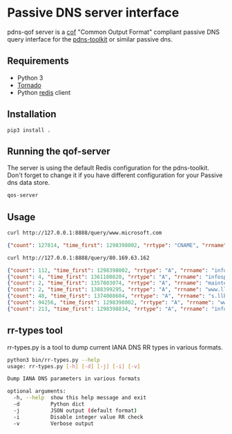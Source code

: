 Passive DNS server interface
============================

pdns-qof server is a [cof](https://github.com/adulau/pdns-qof) "Common Output Format" compliant passive DNS query interface for the [pdns-toolkit](https://github.com/adulau/pdns-toolkit) or similar passive dns.

Requirements
------------

- Python 3
- [Tornado](http://www.tornadoweb.org)
- Python [redis](https://pypi.python.org/pypi/redis/) client

Installation
------------

```
pip3 install .
```


Running the qof-server
----------------------

The server is using the default Redis configuration for the pdns-toolkit. Don't forget to change it if you have different
configuration for your Passive dns data store.

```bash
qos-server
```

Usage
-----

```bash
curl http://127.0.0.1:8888/query/www.microsoft.com
```

```json
{"count": 127814, "time_first": 1298398002, "rrtype": "CNAME", "rrname": "www.microsoft.com", "rdata": "toggle.www.ms.akadns.net", "time_last": 1389022792}
```
```bash
curl http://127.0.0.1:8888/query/80.169.63.162
```

```json
{"count": 112, "time_first": 1298398002, "rrtype": "A", "rrname": "infosports.dhnet.be", "rdata": "212.35.116.234", "time_last": 1354530214}
{"count": 4, "time_first": 1361180820, "rrtype": "A", "rrname": "infosports.dh.be", "rdata": "80.169.63.162", "time_last": 1366210757}
{"count": 2, "time_first": 1357803074, "rrtype": "A", "rrname": "maintenance.lalibre.be", "rdata": "212.35.116.249", "time_last": 1357803074}
{"count": 2, "time_first": 1388399295, "rrtype": "A", "rrname": "www.llb.be", "rdata": "80.169.63.162", "time_last": 1388399295}
{"count": 48, "time_first": 1374008604, "rrtype": "A", "rrname": "s.llb.be", "rdata": "80.169.63.162", "time_last": 1384916107}
{"count": 94256, "time_first": 1298398002, "rrtype": "A", "rrname": "www.lalibre.be", "rdata": "212.35.116.249", "time_last": 1361278027}
{"count": 213, "time_first": 1298398834, "rrtype": "A", "rrname": "infosports.lalibre.be", "rdata": "212.35.116.234", "time_last": 1355432823}
```

rr-types tool
-------------

rr-types.py is a tool to dump current IANA DNS RR types in various formats.

```bash
python3 bin/rr-types.py --help
usage: rr-types.py [-h] [-d] [-j] [-i] [-v]

Dump IANA DNS parameters in various formats

optional arguments:
  -h, --help  show this help message and exit
  -d          Python dict
  -j          JSON output (default format)
  -i          Disable integer value RR check
  -v          Verbose output
```

